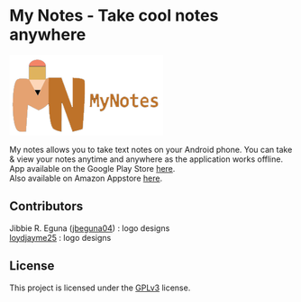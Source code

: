 # My Notes - Take cool notes anywhere
![Logo](/Logo/logo6.png)  

My notes allows you to take text notes on your Android phone. You can take & view your notes anytime and anywhere as the application works offline.  
App available on the Google Play Store [here](https://play.google.com/store/apps/details?id=com.aa.mynotes).  
Also available on Amazon Appstore [here](http://a.co/dSgDfIh).  

## Contributors
Jibbie R. Eguna ([jbeguna04](https://github.com/jbeguna04)) : logo designs  
[loydjayme25](https://github.com/loydjayme25) : logo designs  

## License
This project is licensed under the [GPLv3](https://github.com/Abdallah-Abdelazim/MyNotes/blob/master/LICENSE) license.  
